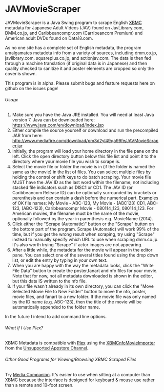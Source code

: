 JAVMovieScraper
===============

JAVMovieScraper is a Java Swing program to scrape English [XBMC](http://xbmc.org/) metadata for Japanese Adult Videos (JAV) found on JavLibrary.com, DMM.co.jp, and Caribbeancompr.com (Carribeancom Premium) and American adult DVDs found on Data18.com.

As no one site has a complete set of English metadata, the program amalgamates metadeta info from a variety of sources, including dmm.co.jp, javlibrary.com, squareplus.co.jp, and actionjav.com.
The data is then fed through a machine translation (if original data is in Japanese) and then quality checked to sanitize it and poster elements are cropped so only the cover is shown.



This program is in alpha. Please submit bugs and feature requests here on github on the issues page!

###### Usage

1. Make sure you have the Java JRE installed. You will need at least Java version 7. Java can be downloaded here: https://www.java.com/en/download/index.jsp
2. Either compile the source yourself or download and run the precompiled JAR from here: http://www.mediafire.com/download/pm3d2yl49qa99fe/JAVMovieScraper.jar
3. Initially, the program will load your home directory in the file pane on the left. Click the open directory button below this file list and point it to the directory where your movie file you wish to scrape is.
4. Select the movie file or folder the movie is in (if the folder is named the same as the movie) in the list of files. You can select multiple files by holding the control or shift keys to do batch scraping. Your movie file MUST have the JAV ID as the last word within the filename, not including stacked file indicators such as DISC1 or CD1. The JAV ID (or Caribbeancom Release ID) can be optionally surrounded by brackets or parenthesis and can contain a dash before the numerical part. Examples of OK file names: My Movie - ABC-123, My Movie - [ABC123] CD1, ABC-123, (ABC-123), Caribbeancompr Movie -  080114_123, 080114_123. For American movies, the filename must be the name of the movie, optionally followed by the year in parenthesis e.g. MovieName (2014).
5. Click either the "Scrape (Automatic)" button or the "Scrape" button on the bottom part of the program. Scrape (Automatic) will work 99% of the time, but if you get the wrong result when scraping, try using "Scrape" instead to manually specify which URL to use when scraping dmm.co.jp. It's also worth trying "Scrape" if actor images are not appearing.
6. After a little while, the metadeta for the movie will appear in the editor pane. You can select one of the several titles found using the drop down list, or edit the entry by typing in your own text.
7. When you are happy with the way the metadata looks, click the "Write File Data" button to create the poster,fanart and nfo files for your movie. Note that for now, not all metadata downloaded is shown in the editor, but this data IS written to the nfo file.
8. If your file wasn't already in its own directory, you can click the "Move Selected Movie File to New Folder" button to move the nfo, poster, movie files, and fanart to a new folder. If the movie file was only named by the ID name (e.g. ABC-123), then the title of the movie will be automatically appended to the folder name.


In the future I intend to add command line options.


###### What If I Use Plex?
XBMC Metadata is compatible with [Plex](https://plex.tv/) using the [XBMCnfoMovieImporter](https://forums.plex.tv/index.php/topic/38402-metadata-agents-for-exported-xbmc-library/) from the [Unsupported Appstore Channel](https://forums.plex.tv/index.php/topic/25523-unsupported-as-in-totally-unofficial-appstore/).

###### Other Good Programs for Viewing/Browsing XBMC Scraped Files
Try [Media Companion](https://mediacompanion.codeplex.com/). It's easier to use when sitting at a computer than XBMC because the interface is designed for keyboard & mouse use rather than a remote and 10-foot screen.